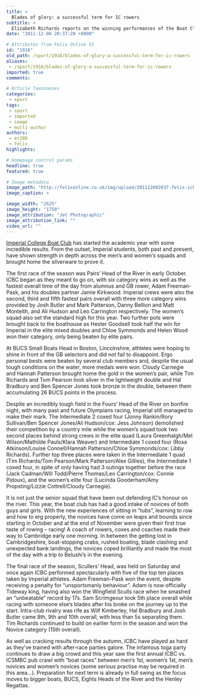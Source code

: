```yaml
---
title: >
  Blades of glory: a successful term for IC rowers
subtitle: >
  Elizabeth Richards reports on the winning performances of the Boat Club so far
date: "2011-12-08 20:37:20 +0000"

# Attributes from Felix Online V1
id: "1916"
old_path: /sport/1916/blades-of-glory-a-successful-term-for-ic-rowers
aliases:
 - /sport/1916/blades-of-glory-a-successful-term-for-ic-rowers
imported: true
comments:

# Article Taxonomies
categories:
 - sport
tags:
 - sport
 - imported
 - image
 - multi-author
authors:
 - er208
 - felix
highlights:

# Homepage control params
headline: true
featured: true

# Image metadata
image_path: "http://felixonline.co.uk/img/upload/201112082037-felix-icbc4-1.jpg"
image_caption: >

image_width: "2625"
image_height: "1750"
image_attribution: "Jet Photographic"
image_attribution_link: ""
video_url: ""
---
```


[Imperial College Boat Club](http://www.imperialboatclub.co.uk/) has started the academic year with some incredible results. From the outset, Imperial students, both past and present, have shown strength in depth across the men’s and women’s squads and brought home the silverware to prove it.

The first race of the season was Pairs’ Head of the River in early October. ICBC began as they meant to go on, with six category wins as well as the fastest overall time of the day from alumnus and GB rower, Adam Freeman-Pask, and his doubles partner Jamie Kirkwood. Imperial crews were also the second, third and fifth fastest pairs overall with three more category wins provided by Josh Butler and Mark Patterson, Danny Bellion and Matt Monteith, and Ali Hudson and Leo Carrington respectively. The women’s squad also set the standard high for this year. Two further pots were brought back to the boathouse as Hester Goodsell took half the win for Imperial in the elite mixed doubles and Chloe Symmonds and Helen Wood won their category, only being beaten by elite pairs.

At BUCS Small Boats Head in Boston, Lincolnshire, athletes were hoping to shine in front of the GB selectors and did not fail to disappoint. Ergo personal bests were beaten by several club members and, despite the usual tough conditions on the water, more medals were won. Cloudy Carnegie and Hannah Patterson brought home the gold in the women’s pair, while Tim Richards and Tom Pearson took silver in the lightweight double and Hal Bradbury and Ben Spencer Jones took bronze in the double, between them accumulating 26 BUCS points in the process.

Despite an incredibly tough field in the Fours’ Head of the River on bonfire night, with many past and future Olympians racing, Imperial still managed to make their mark. The Intermediate 2 coxed four (Jonny Rankin/Rory Sullivan/Ben Spencer Jones/Ali Hudson/cox: Jess Johnson) demolished their competition by a country mile while the women’s squad took two second places behind strong crews in the elite quad (Laura Greenhalgh/Mel Wilson/Mathilde Pauls/Klara Weaver) and Intermediate 1 coxed four (Rosa Atkinson/Louise Connell/Hannah Patterson/Chloe Symmonds/cox: Libby Richards). Further top three places were taken in the Intermediate 1 quad (Tim Richards/Tom Pearson/Mark Patterson/Alex Gillies), the Intermediate 1 coxed four, in spite of only having had 3 outings together before the race (Jack Cadman/Will Todd/Pierre Thomas/Leo Carrington/cox: Connie Pidoux), and the women’s elite four (Lucinda Gooderham/Amy Propsting/Lizzie Cottrell/Cloudy Carnegie).

It is not just the senior squad that have been out defending IC’s honour on the river. This year, the boat club has had a good intake of novices of both guys and girls. With the new experiences of sitting in “tubs”, learning to row and how to erg properly, the novices have come on leaps and bounds since starting in October and at the end of November were given their first true taste of rowing – racing! A coach of rowers, coxes and coaches made their way to Cambridge early one morning. In between the getting lost in Cambridgeshire, boat-stopping crabs, rushed boating, blade clashing and unexpected bank landings, the novices coped brilliantly and made the most of the day with a trip to Belushi’s in the evening.

The final race of the season, Scullers’ Head, was held on Saturday and once again ICBC performed spectacularly with five of the top ten places taken by Imperial athletes. Adam Freeman-Pask won the event, despite receiving a penalty for “unsportsmanly behaviour”. Adam is now officially Tideway king, having also won the Wingfield Sculls race when he smashed an “unbeatable” record by 17s. Sam Scrimgeour took 5th place overall while racing with someone else’s blades after his broke on the journey up to the start. Intra-club rivalry was rife as Wilf Kimberley, Hal Bradbury and Josh Butler came 8th, 9th and 10th overall, with less than 5s separating them. Tim Richards continued to build on earlier form in the season and won the Novice category (15th overall).

As well as cracking results through the autumn, ICBC have played as hard as they’ve trained with after-race parties galore. The infamous toga party continues to draw a big crowd and this year saw the first annual ICBC vs. ICSMBC pub crawl with “boat races” between men’s 1st, women’s 1st, men’s novices and women’s novices (some serious practise may be required in this area…). Preparation for next term is already in full swing as the focus moves to bigger boats, BUCS, Eights Heads of the River and the Henley Regattas.
